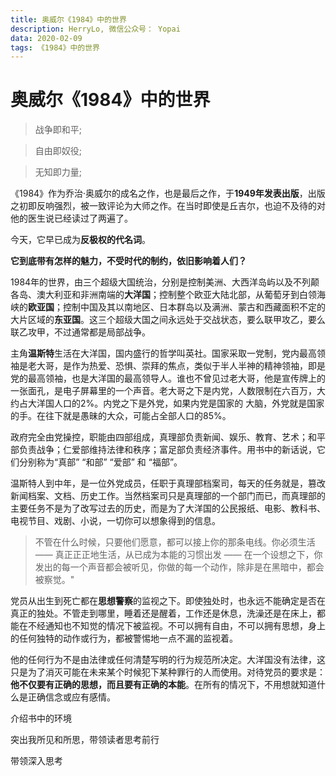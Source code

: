 ```yaml
---
title: 奥威尔《1984》中的世界
description: HerryLo, 微信公众号： Yopai
data: 2020-02-09
tags: 《1984》中的世界
---
```

# 奥威尔《1984》中的世界
>   战争即和平;

>   自由即奴役;

>   无知即力量;

《1984》作为乔治·奥威尔的成名之作，也是最后之作，于**1949年发表出版**，出版之初即反响强烈，被一致评论为大师之作。在当时即使是丘吉尔，也迫不及待的对他的医生说已经读过了两遍了。

今天，它早已成为**反极权的代名词**。

**它到底带有怎样的魅力，不受时代的制约，依旧影响着人们？**

1984年的世界，由三个超级大国统治，分别是控制美洲、大西洋岛屿以及不列颠各岛、澳大利亚和非洲南端的**大洋国**；控制整个欧亚大陆北部，从葡萄牙到白领海峡的**欧亚国**；控制中国及其以南地区、日本群岛以及满洲、蒙古和西藏面积不定的大片区域的**东亚国**。这三个超级大国之间永远处于交战状态，要么联甲攻乙，要么联乙攻甲，不过通常都是局部战争。

主角**温斯特**生活在大洋国，国内盛行的哲学叫英社。国家采取一党制，党内最高领袖是老大哥，是作为热爱、恐惧、崇拜的焦点，类似于半人半神的精神领袖，即是党的最高领袖，也是大洋国的最高领导人。谁也不曾见过老大哥，他是宣传牌上的一张面孔，是电子屏幕里的一个声音。老大哥之下是内党，人数限制在六百万，大约占大洋国人口的2%。内党之下是外党，如果内党是国家的 大脑，外党就是国家的手。在往下就是愚昧的大众，可能占全部人口的85%。

政府完全由党操控，职能由四部组成，真理部负责新闻、娱乐、教育、艺术；和平部负责战争；仁爱部维持法律和秩序；富足部负责经济事件。用书中的新话说，它们分别称为“真部” “和部” “爱部” 和 “福部”。

温斯特人到中年，是一位外党成员，任职于真理部档案司，每天的任务就是，篡改新闻档案、文档、历史工作。当然档案司只是真理部的一个部门而已，而真理部的主要任务不是为了改写过去的历史，而是为了大洋国的公民报纸、电影、教科书、电视节目、戏剧、小说，一切你可以想象得到的信息。

> 不管在什么时候，只要他们愿意，都可以接上你的那条电线。你必须生活 —— 真正正正地生活，从已成为本能的习惯出发 —— 在一个设想之下，你发出的每一个声音都会被听见，你做的每一个动作，除非是在黑暗中，都会被察觉。"

党员从出生到死亡都在**思想警察**的监视之下。即使独处时，也永远不能确定是否在真正的独处。不管走到哪里，睡着还是醒着，工作还是休息，洗澡还是在床上，都能在不经通知也不知觉的情况下被监视。不可以拥有自由，不可以拥有思想，身上的任何独特的动作或行为，都被警惕地一点不漏的监视着。

他的任何行为不是由法律或任何清楚写明的行为规范所决定。大洋国没有法律，这只是为了消灭可能在未来某个时候犯下某种罪行的人而使用。对待党员的要求是：**他不仅要有正确的思想，而且要有正确的本能**。在所有的情况下，不用想就知道什么是正确信念或应有感情。

介绍书中的环境

突出我所见和所思，带领读者思考前行

带领深入思考

<!-- 是一部反极权的政治讽喻小说，对独裁政治和极权主义，以及人类未来的前途进行了大胆的剖析 -->